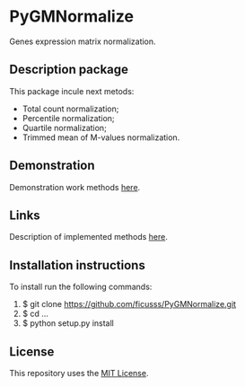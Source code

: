 # PyGMNormalize
Genes expression matrix normalization.

## Description package
This package incule next metods:
  - Total count normalization;
  - Percentile normalization;
  - Quartile normalization;
  - Trimmed mean of M-values normalization.

## Demonstration
Demonstration work methods [here](https://github.com/ficusss/PyGMNormalize/blob/master/notebooks/demonstration.ipynb).

## Links
Description of implemented methods [here](https://www.hindawi.com/journals/bmri/2015/621690/).

## Installation instructions
To install run the following commands:
  1. $ git clone https://github.com/ficusss/PyGMNormalize.git
  2. $ cd ...
  3. $ python setup.py install

## License
This repository uses the [MIT License](https://github.com/ficusss/PyGMNormalize/blob/master/LICENSE).
